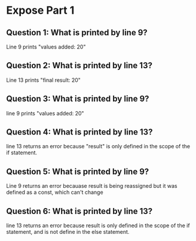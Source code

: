 # Expose Part 1

## Question 1: What is printed by line 9?
Line 9 prints "values added: 20"

## Question 2: What is printed by line 13?
Line 13 prints "final result: 20"

## Question 3: What is printed by line 9?
line 9 prints "values added: 20"

## Question 4: What is printed by line 13?
line 13 returns an error because "result"  is only defined in the scope of the if statement. 

## Question 5: What is printed by line 9?
Line 9 returns an error becauase result is being reassigned but it was defined as a const, which can't change

## Question 6: What is printed by line 13?
line 13 returns an error because result is only defined in the scope of the if statement, and is not define in the else statement.